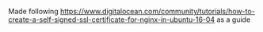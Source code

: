 Made following https://www.digitalocean.com/community/tutorials/how-to-create-a-self-signed-ssl-certificate-for-nginx-in-ubuntu-16-04 as a guide